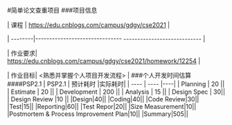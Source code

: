 #简单论文查重项目
###项目信息

| 课程    | <https://edu.cnblogs.com/campus/gdgy/cse2021>               |

| --------|------------------------------- ---------------------------- |

| 作业要求| <https://edu.cnblogs.com/campus/gdgy/cse2021/homework/12254> |

| 作业目标| <熟悉并掌握个人项目开发流程>                |
###个人开发时间估算
####PSP2.1
|  PSP2.1  | 预计耗时  |实际耗时|
| ---- | ----  |----|
| Planning  | 20 ||
| Estimate | 20 ||
| Development | 200  ||
| Analysis | 15 ||
| Design Spec  | 30||
| Design Review |10 ||
|Design|40||
|Coding|40||
|Code Review|30||
|Test|15||
|Reporting|60||
|Test Repor|20||
|Size Measurement|10||
|Postmortem & Process Improvement Plan|10||
|Summary|505||
